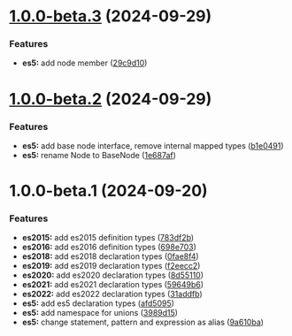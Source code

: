 # [1.0.0-beta.3](https://github.com/TomokiMiyauci/estree/compare/1.0.0-beta.2...1.0.0-beta.3) (2024-09-29)


### Features

* **es5:** add node member ([29c9d10](https://github.com/TomokiMiyauci/estree/commit/29c9d10ad4e8429bbc2186d405fb8cf60688e94a))

# [1.0.0-beta.2](https://github.com/TomokiMiyauci/estree/compare/1.0.0-beta.1...1.0.0-beta.2) (2024-09-29)


### Features

* **es5:** add base node interface, remove internal mapped types ([b1e0491](https://github.com/TomokiMiyauci/estree/commit/b1e04916963995ec3a0451a2775cab37722945be))
* **es5:** rename Node to BaseNode ([1e687af](https://github.com/TomokiMiyauci/estree/commit/1e687afb77cf52bb3f16027dc6fe9768c24df29f))

# 1.0.0-beta.1 (2024-09-20)


### Features

* **es2015:** add es2015 definition types ([783df2b](https://github.com/TomokiMiyauci/estree/commit/783df2be7e412b87da39dfc659c7ece78e7fc0d1))
* **es2016:** add es2016 definition types ([698e703](https://github.com/TomokiMiyauci/estree/commit/698e703dadf4c0cce153a89b07b9144424c0abf1))
* **es2018:** add es2018 declaration types ([0fae8f4](https://github.com/TomokiMiyauci/estree/commit/0fae8f4daa82354ebd03fc2afd533db7274f5290))
* **es2019:** add es2019 declaration types ([f2eecc2](https://github.com/TomokiMiyauci/estree/commit/f2eecc20e184c92a449fd872657121ac1485a4cd))
* **es2020:** add es2020 declaration types ([8d55110](https://github.com/TomokiMiyauci/estree/commit/8d551108209db4e801c20cd4f483302d5fe5e9b4))
* **es2021:** add es2021 declaration types ([59649b6](https://github.com/TomokiMiyauci/estree/commit/59649b6a764737989ec09a30bcb9711f20dfcffc))
* **es2022:** add es2022 declaration types ([31addfb](https://github.com/TomokiMiyauci/estree/commit/31addfbb759595c9253a21d0b188356d6d047e7f))
* **es5:** add es5 declaration types ([afd5095](https://github.com/TomokiMiyauci/estree/commit/afd509562eecd77ce1fddba8cdb1038cbc2ee4bf))
* **es5:** add namespace for unions ([3989d15](https://github.com/TomokiMiyauci/estree/commit/3989d15b3abe6399053c4eb1914777e21c22f0d2))
* **es5:** change statement, pattern and expression as alias ([9a610ba](https://github.com/TomokiMiyauci/estree/commit/9a610bad937339958c56034781e84c9a143da919))
